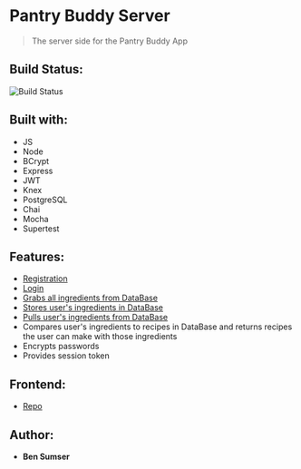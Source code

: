 # Pantry Buddy Server

> The server side for the Pantry Buddy App

## Build Status:

![Build Status](https://travis-ci.org/thinkful-c11/book-thing.io.svg?branch=master)

## Built with:

* JS
* Node
* BCrypt
* Express
* JWT
* Knex
* PostgreSQL
* Chai
* Mocha
* Supertest

## Features:

* [Registration](Register.md)
* [Login](Auth.md)
* [Grabs all ingredients from DataBase](Ingredients.md)
* [Stores user's ingredients in DataBase](UserIngredients.md)
* [Pulls user's ingredients from DataBase](UserIngredients.md)
* Compares user's ingredients to recipes in DataBase and returns recipes the user can make with those ingredients
* Encrypts passwords
* Provides session token

## Frontend:

- [Repo](https://github.com/omegacoo/Recipe_me)

## Author:
* **Ben Sumser**